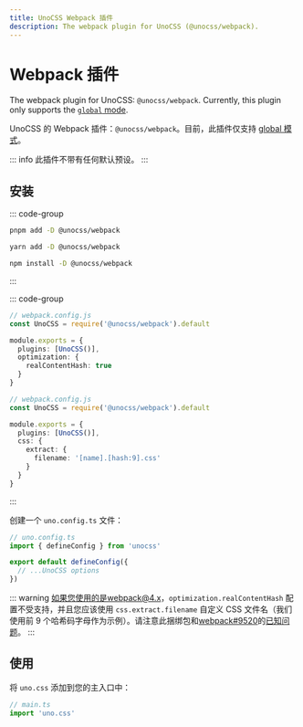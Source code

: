 ```yaml
---
title: UnoCSS Webpack 插件
description: The webpack plugin for UnoCSS (@unocss/webpack).
---
```


# Webpack 插件

The webpack plugin for UnoCSS: `@unocss/webpack`. Currently, this plugin only supports the [`global` mode](https://github.com/unocss/unocss/blob/main/packages/vite/src/types.ts#L11-L21).

UnoCSS 的 Webpack 插件：`@unocss/webpack`。目前，此插件仅支持 [global 模式](https://github.com/unocss/unocss/blob/main/packages/vite/src/types.ts#L11-L21)。

::: info
此插件不带有任何默认预设。
:::

## 安装

::: code-group

```bash [pnpm]
pnpm add -D @unocss/webpack
```

```bash [yarn]
yarn add -D @unocss/webpack
```

```bash [npm]
npm install -D @unocss/webpack
```

:::

::: code-group

```ts [webpack 5]
// webpack.config.js
const UnoCSS = require('@unocss/webpack').default

module.exports = {
  plugins: [UnoCSS()],
  optimization: {
    realContentHash: true
  }
}
```

```ts [webpack 4]
// webpack.config.js
const UnoCSS = require('@unocss/webpack').default

module.exports = {
  plugins: [UnoCSS()],
  css: {
    extract: {
      filename: '[name].[hash:9].css'
    }
  }
}
```

:::

创建一个 `uno.config.ts` 文件：

```ts
// uno.config.ts
import { defineConfig } from 'unocss'

export default defineConfig({
  // ...UnoCSS options
})
```

::: warning
如果您使用的是webpack@4.x，`optimization.realContentHash` 配置不受支持，并且您应该使用 `css.extract.filename` 自定义 CSS 文件名（我们使用前 9 个哈希码字母作为示例）。请注意此捆绑包和[webpack#9520](https://github.com/webpack/webpack/issues/9520#issuecomment-749534245)的[已知问题](https://github.com/unocss/unocss/issues/1728)。
:::

## 使用

将 `uno.css` 添加到您的主入口中：

```ts
// main.ts
import 'uno.css'
```
